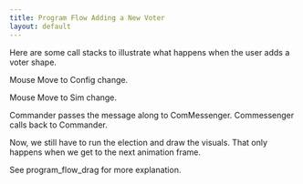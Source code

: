 ```yaml
---
title: Program Flow Adding a New Voter
layout: default
---
```


Here are some call stacks to illustrate what happens when the user adds a voter shape.

Mouse Move to Config change.

Mouse Move to Sim change.

 Commander passes the message along to ComMessenger. Commessenger calls back to Commander. 

Now, we still have to run the election and draw the visuals. That only happens when we get to the next animation frame.

See program_flow_drag for more explanation.